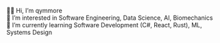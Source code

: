 👋🏼 Hi, I’m qymmore <br>
👀 I’m interested in Software Engineering, Data Science, AI, Biomechanics <br>
🌱 I’m currently learning Software Development (C#, React, Rust), ML, Systems Design <br>
